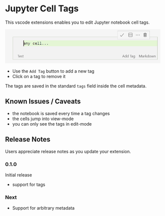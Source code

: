 # Jupyter Cell Tags

This vscode extensions enables you to edit Jupyter notebook cell tags.

![](assets/withtag.png)

- Use the `Add Tag` button to add a new tag
- Click on a tag to remove it

The tags are saved in the standard `tags` field inside the cell metadata. 


## Known Issues / Caveats

- the notebook is saved every time a tag changes
- the cells jump into view-mode
- you can only see the tags in edit-mode

## Release Notes

Users appreciate release notes as you update your extension.

### 0.1.0

Initial release

- support for tags

### Next

- Support for arbitrary metadata


